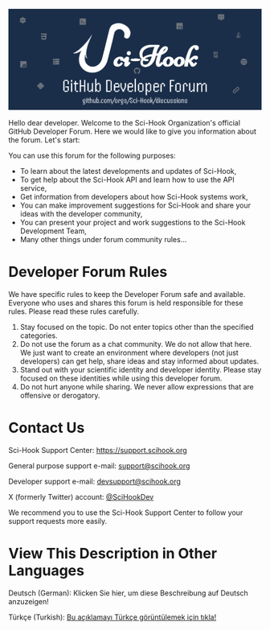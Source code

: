 [![](https://github.com/Sci-Hook/developer-forum/blob/main/src/readme-files/images/forum-banner.png)](https://github.com/orgs/Sci-Hook/discussions)

Hello dear developer. Welcome to the Sci-Hook Organization's official GitHub Developer Forum. Here we would like to give you information about the forum. Let's start:

You can use this forum for the following purposes:
- To learn about the latest developments and updates of Sci-Hook,
- To get help about the Sci-Hook API and learn how to use the API service,
- Get information from developers about how Sci-Hook systems work,
- You can make improvement suggestions for Sci-Hook and share your ideas with the developer community,
- You can present your project and work suggestions to the Sci-Hook Development Team,
- Many other things under forum community rules...

# Developer Forum Rules

We have specific rules to keep the Developer Forum safe and available. Everyone who uses and shares this forum is held responsible for these rules. Please read these rules carefully.

1. Stay focused on the topic. Do not enter topics other than the specified categories.
2. Do not use the forum as a chat community. We do not allow that here. We just want to create an environment where developers (not just developers) can get help, share ideas and stay informed about updates.
3. Stand out with your scientific identity and developer identity. Please stay focused on these identities while using this developer forum.
4. Do not hurt anyone while sharing. We never allow expressions that are offensive or derogatory.

# Contact Us

Sci-Hook Support Center: https://support.scihook.org

General purpose support e-mail: [support@scihook.org](mailto:support@scihook.org "support@scihook.org")

Developer support e-mail: [devsupport@scihook.org](mailto:devsupport@scihook.org "devsupport@scihook.org")

X (formerly Twitter) account: [@SciHookDev](https://x.com/SciHookDev)

We recommend you to use the Sci-Hook Support Center to follow your support requests more easily.

# View This Description in Other Languages

Deutsch (German): Klicken Sie hier, um diese Beschreibung auf Deutsch anzuzeigen!

Türkçe (Turkish): [Bu açıklamayı Türkçe görüntülemek için tıkla!](https://github.com/Sci-Hook/developer-forum/blob/main/READMETR.md)
